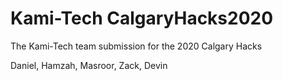 # Kami-Tech CalgaryHacks2020
The Kami-Tech team submission for the 2020 Calgary Hacks

Daniel, Hamzah, Masroor, Zack, Devin
